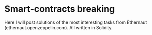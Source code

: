 # Smart-contracts breaking
Here I will post solutions of the most interesting tasks from Ethernaut (ethernaut.openzeppelin.com). All written in Solidity.
